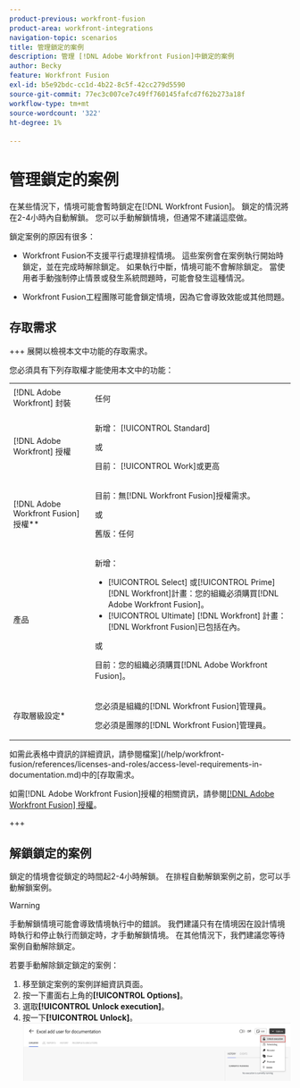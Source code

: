 ```yaml
---
product-previous: workfront-fusion
product-area: workfront-integrations
navigation-topic: scenarios
title: 管理鎖定的案例
description: 管理 [!DNL Adobe Workfront Fusion]中鎖定的案例
author: Becky
feature: Workfront Fusion
exl-id: b5e92bdc-cc1d-4b22-8c5f-42cc279d5590
source-git-commit: 77ec3c007ce7c49ff760145fafcd7f62b273a18f
workflow-type: tm+mt
source-wordcount: '322'
ht-degree: 1%

---
```


# 管理鎖定的案例

在某些情況下，情境可能會暫時鎖定在[!DNL Workfront Fusion]。 鎖定的情況將在2-4小時內自動解鎖。 您可以手動解鎖情境，但通常不建議這麼做。

鎖定案例的原因有很多：

* Workfront Fusion不支援平行處理排程情境。 這些案例會在案例執行開始時鎖定，並在完成時解除鎖定。 如果執行中斷，情境可能不會解除鎖定。 當使用者手動強制停止情景或發生系統問題時，可能會發生這種情況。

* Workfront Fusion工程團隊可能會鎖定情境，因為它會導致效能或其他問題。

## 存取需求

+++ 展開以檢視本文中功能的存取需求。

您必須具有下列存取權才能使用本文中的功能：

<table style="table-layout:auto">
 <col> 
 <col> 
 <tbody> 
  <tr> 
   <td role="rowheader">[!DNL Adobe Workfront] 封裝</td> 
   <td> <p>任何</p> </td> 
  </tr> 
  <tr data-mc-conditions=""> 
   <td role="rowheader">[!DNL Adobe Workfront] 授權</td> 
   <td> <p>新增： [!UICONTROL Standard]</p><p>或</p><p>目前： [!UICONTROL Work]或更高</p> </td> 
  </tr> 
  <tr> 
   <td role="rowheader">[!DNL Adobe Workfront Fusion] 授權**</td> 
   <td>
   <p>目前：無[!DNL Workfront Fusion]授權需求。</p>
   <p>或</p>
   <p>舊版：任何 </p>
   </td> 
  </tr> 
  <tr> 
   <td role="rowheader">產品</td> 
   <td>
   <p>新增：</p> <ul><li>[!UICONTROL Select] 或[!UICONTROL Prime] [!DNL Workfront]計畫：您的組織必須購買[!DNL Adobe Workfront Fusion]。</li><li>[!UICONTROL Ultimate] [!DNL Workfront] 計畫： [!DNL Workfront Fusion]已包括在內。</li></ul>
   <p>或</p>
   <p>目前：您的組織必須購買[!DNL Adobe Workfront Fusion]。</p>
   </td> 
  </tr>
  <tr data-mc-conditions=""> 
   <td role="rowheader">存取層級設定*</td> 
   <td> 
     <p>您必須是組織的[!DNL Workfront Fusion]管理員。</p>
     <p>您必須是團隊的[!DNL Workfront Fusion]管理員。</p>
   </td> 
  </tr> 
   </td> 
  </tr> 
 </tbody> 
</table>

如需此表格中資訊的詳細資訊，請參閱檔案](/help/workfront-fusion/references/licenses-and-roles/access-level-requirements-in-documentation.md)中的[存取需求。

如需[!DNL Adobe Workfront Fusion]授權的相關資訊，請參閱[[!DNL Adobe Workfront Fusion] 授權](/help/workfront-fusion/set-up-and-manage-workfront-fusion/licensing-operations-overview/license-automation-vs-integration.md)。

+++


## 解鎖鎖定的案例

鎖定的情境會從鎖定的時間起2-4小時解鎖。 在排程自動解鎖案例之前，您可以手動解鎖案例。

>[!WARNING]
>
>手動解鎖情境可能會導致情境執行中的錯誤。 我們建議只有在情境因在設計情境時執行和停止執行而鎖定時，才手動解鎖情境。 在其他情況下，我們建議您等待案例自動解除鎖定。


若要手動解除鎖定鎖定的案例：

1. 移至鎖定案例的案例詳細資訊頁面。
1. 按一下畫面右上角的&#x200B;**[!UICONTROL Options]**。
1. 選取&#x200B;**[!UICONTROL Unlock execution]**。
1. 按一下&#x200B;**[!UICONTROL Unlock]**。
   ![](assets/unlock-scenario.png)
